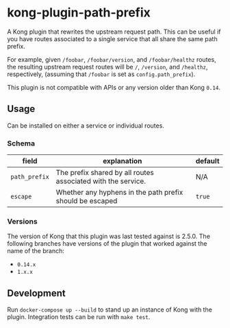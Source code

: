 # kong-plugin-path-prefix

A Kong plugin that rewrites the upstream request path. This can be useful if you have routes associated to a single service that all share the same path prefix.

For example, given `/foobar`, `/foobar/version`, and `/foobar/healthz` routes, the resulting upstream request routes will be `/`, `/version`, and `/healthz`, respectively, (assuming that `/foobar` is set as `config.path_prefix`).

This plugin is not compatible with APIs or any version older than Kong `0.14`.

## Usage

Can be installed on either a service or individual routes.

### Schema

| field          | explanation                                                          | default |
|----------------|----------------------------------------------------------------------|---------|
| `path_prefix`  | The prefix shared by all routes associated with the service.         | N/A     |
| `escape`       | Whether any hyphens in the path prefix should be escaped             | `true`  |

### Versions

The version of Kong that this plugin was last tested against is 2.5.0. 
The following branches have versions of the plugin that worked against the name of the branch:
- `0.14.x`
- `1.x.x`

## Development

Run `docker-compose up --build` to stand up an instance of Kong with the plugin.
Integration tests can be run with `make test`. 